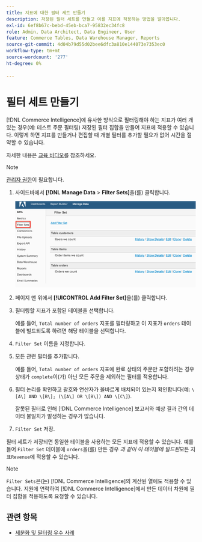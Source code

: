```yaml
---
title: 지표에 대한 필터 세트 만들기
description: 저장된 필터 세트를 만들고 이를 지표에 적용하는 방법을 알아봅니다.
exl-id: 6ef8b67c-bebd-45eb-bca7-95832ec34fc8
role: Admin, Data Architect, Data Engineer, User
feature: Commerce Tables, Data Warehouse Manager, Reports
source-git-commit: 4d04b79d55d02bee6dfc3a810e144073e7353ec0
workflow-type: tm+mt
source-wordcount: '277'
ht-degree: 0%

---
```


# 필터 세트 만들기

[!DNL Commerce Intelligence]에 유사한 방식으로 필터링해야 하는 지표가 여러 개 있는 경우(예: 테스트 주문 필터링) 저장된 필터 집합을 만들어 지표에 적용할 수 있습니다. 이렇게 하면 지표를 만들거나 편집할 때 개별 필터를 추가할 필요가 없어 시간을 절약할 수 있습니다.

자세한 내용은 [교육 비디오](https://experienceleague.adobe.com/docs/commerce-knowledge-base/kb/how-to/mbi-training-video-filter-sets.html)를 참조하세요.

>[!NOTE]
>
>[관리자 권한](../../administrator/user-management/user-management.md)이 필요합니다.

1. 사이드바에서 **[!DNL Manage Data** > **Filter Sets]**&#x200B;을(를) 클릭합니다.

   ![필터 집합 추가 옵션을 사용하여 필터 집합 인터페이스를 만듭니다](../../assets/create-filter-sets.png)

1. 페이지 맨 위에서 **[!UICONTROL Add Filter Set]**&#x200B;을(를) 클릭합니다.

1. 필터링할 지표가 포함된 테이블을 선택합니다.

   예를 들어, `Total number of orders` 지표를 필터링하고 이 지표가 `orders` 테이블에 빌드되도록 하려면 해당 테이블을 선택합니다.

1. `Filter Set` 이름을 지정합니다.

1. 모든 관련 필터를 추가합니다.

   예를 들어, `Total number of orders` 지표에 완료 상태의 주문만 포함하려는 경우 상태가 `complete`이(가) 아닌 모든 주문을 제외하는 필터를 적용합니다.

1. 필터 논리를 확인하고 괄호와 연산자가 올바르게 배치되어 있는지 확인합니다(예: `\[A\] AND \[B\]; (\[A\] OR \[B\]) AND \[C\]`).

   잘못된 필터로 인해 [!DNL Commerce Intelligence] 보고서와 예상 결과 간의 데이터 불일치가 발생하는 경우가 많습니다.

1. `Filter Set` 저장.

필터 세트가 저장되면 동일한 테이블을 사용하는 모든 지표에 적용할 수 있습니다. 예를 들어 `Filter Set` 테이블에 `orders`을(를) 만든 경우 *과 같이 이 테이블에 빌드된*&#x200B;모든 지표`Revenue`에 적용할 수 있습니다.

>[!NOTE]
>
>`Filter Sets`은(는) [!DNL Commerce Intelligence]의 계산된 열에도 적용할 수 있습니다. 지원에 연락하여 [!DNL Commerce Intelligence]에서 만든 데이터 차원에 필터 집합을 적용하도록 요청할 수 있습니다.

## 관련 항목

* [세분화 및 필터링 우수 사례](../../best-practices/segment-filter.md)
